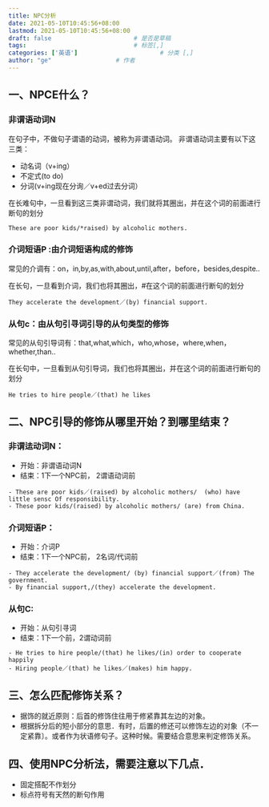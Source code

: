 ```yaml
---
title: NPC分析
date: 2021-05-10T10:45:56+08:00
lastmod: 2021-05-10T10:45:56+08:00
draft: false                       # 是否是草稿
tags:                              # 标签[,]
categories: ['英语']                       # 分类 [,]
author: "ge"                  # 作者
---
```

## 一、NPCE什么？
### 非谓语动词N
在句子中，不做句子谓语的动词，被称为非谓语动词。
非谓语动词主要有以下这三类：  

- 动名词（v+ing）
- 不定式(to do)
- 分词(v+ing现在分询／v+ed过去分词）

在长难句中，一旦看到这三类非谓动词，我们就将其圈出，并在这个词的前面进行断句的划分

```
These are poor kids/*raised) by alcoholic mothers.
```
### 介词短语P :由介词短语构成的修饰
常见的介调有：on，in,by,as,with,about,until,after，before，besides,despite..  

在长句，一旦看到介词，我们也将其圈出，#在这个词的前面进行断句的划分

```
They accelerate the development／(by) financial support.
```
### 从句c：由从句引寻词引导的从句类型的修饰
常见的从句引导词有：that,what,which，who,whose，where,when，whether,than..    

在长句中，一旦看到从句引导词，我们也将其圈出，并在这个词的前面进行断句的划分

```
He tries to hire people／(that) he likes
```
##  二、NPC引导的修饰从哪里开始？到哪里结束？
### 非谓迲动词N：
- 开始：非谓语动词N  
- 结束：1下一个NPC前， 2谓语动词前
```
- These are poor kids／(raised) by alcoholic mothers/  (who) have little sensc Of responsibility. 
- These poor kids/(raised) by alcoholic mothers/ (are) from China.
```
### 介词短语P：
- 开始：介词P
- 结束：1下一个NPC前， 2名词/代词前
```
- They accelerate the development/ (by) financial support／(from) The government.
- By financial support,/(they) accelerate the development.
```

### 从句C:
- 开始：从句引寻词
- 结束：1下一个前，2谓动词前
```
- He tries to hire people/(that) he likes/(in) order to cooperate happily
- Hiring people／(that) he likes／(makes) him happy.
```

## 三、怎么匹配修饰关系？
- 据饰的就近原则：后首的修饰住往用于修紧靠其左边的对象。
- 根据拆分后的短小部分的意思．有时，后置的修还可以修饰左边的对象（不一定紧靠〕。或者作为状语修句子。这种时候。需要结合意思来判定修饰关系。

## 四、使用NPC分析法，需要注意以下几点．
- 固定搭配不作划分
- 标点符号有天然的断句作用







